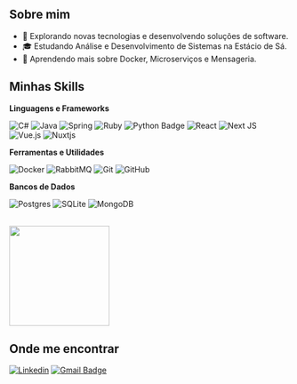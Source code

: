 ## Sobre mim

- 🤔 Explorando novas tecnologias e desenvolvendo soluções de software.
- 🎓 Estudando Análise e Desenvolvimento de Sistemas na Estácio de Sá.
- 🌱 Aprendendo mais sobre Docker, Microserviços e Mensageria.

## Minhas Skills

**Linguagens e Frameworks**

![C#](https://img.shields.io/badge/c%23-%23239120.svg?style=for-the-badge&logo=csharp&logoColor=white)
![Java](https://img.shields.io/badge/java-%23ED8B00.svg?style=for-the-badge&logo=openjdk&logoColor=white)
![Spring](https://img.shields.io/badge/spring-%236DB33F.svg?style=for-the-badge&logo=spring&logoColor=white)
![Ruby](https://img.shields.io/badge/ruby-%23CC342D.svg?style=for-the-badge&logo=ruby&logoColor=white)
![Python Badge](https://img.shields.io/badge/Python-3776AB?logo=python&logoColor=fff&style=plastic)
![React](https://img.shields.io/badge/react-%2320232a.svg?style=for-the-badge&logo=react&logoColor=%2361DAFB)
![Next JS](https://img.shields.io/badge/Next-black?style=for-the-badge&logo=next.js&logoColor=white)
![Vue.js](https://img.shields.io/badge/vuejs-%2335495e.svg?style=for-the-badge&logo=vuedotjs&logoColor=%234FC08D)
![Nuxtjs](https://img.shields.io/badge/Nuxt-002E3B?style=for-the-badge&logo=nuxtdotjs&logoColor=#00DC82)

**Ferramentas e Utilidades**

![Docker](https://img.shields.io/badge/docker-%230db7ed.svg?style=for-the-badge&logo=docker&logoColor=white)
![RabbitMQ](https://img.shields.io/badge/Rabbitmq-FF6600?style=for-the-badge&logo=rabbitmq&logoColor=white)
![Git](https://img.shields.io/badge/git-%23F05033.svg?style=for-the-badge&logo=git&logoColor=white)
![GitHub](https://img.shields.io/badge/github-%23121011.svg?style=for-the-badge&logo=github&logoColor=white)

**Bancos de Dados**

![Postgres](https://img.shields.io/badge/postgres-%23316192.svg?style=for-the-badge&logo=postgresql&logoColor=white)
![SQLite](https://img.shields.io/badge/sqlite-%2307405e.svg?style=for-the-badge&logo=sqlite&logoColor=white)
![MongoDB](https://img.shields.io/badge/MongoDB-%234ea94b.svg?style=for-the-badge&logo=mongodb&logoColor=white)

<br/>

<a href="https://github.com/oluwis" title="Perfil">
  <img height="180em" src="https://github-readme-stats.vercel.app/api?username=oluwis&theme=dracula&show_icons=true" />
</a>

## Onde me encontrar

[![Linkedin](https://img.shields.io/badge/linkedin-%230077B5.svg?style=for-the-badge&logo=linkedin&logoColor=white)](linkedin.com/in/luismiguelreis)
[![Gmail Badge](https://img.shields.io/badge/Gmail-D14836?style=for-the-badge&logo=gmail&logoColor=white)](mailto:oluismrs@gmail.com)
